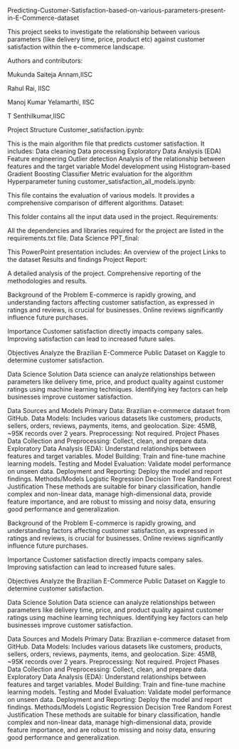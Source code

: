 Predicting-Customer-Satisfaction-based-on-various-parameters-present-in-E-Commerce-dataset

This project seeks to investigate the relationship between various parameters (like delivery time, price, product etc) against customer satisfaction within the e-commerce landscape.

Authors and contributors:

Mukunda Saiteja Annam,IISC

Rahul Rai, IISC

Manoj Kumar Yelamarthi, IISC 

T Senthilkumar,IISC


Project Structure
Customer_satisfaction.ipynb:

This is the main algorithm file that predicts customer satisfaction.
It includes:
Data cleaning
Data processing
Exploratory Data Analysis (EDA)
Feature engineering
Outlier detection
Analysis of the relationship between features and the target variable
Model development using Histogram-based Gradient Boosting Classifier
Metric evaluation for the algorithm
Hyperparameter tuning
customer_satisfaction_all_models.ipynb:

This file contains the evaluation of various models.
It provides a comprehensive comparison of different algorithms.
Dataset:

This folder contains all the input data used in the project.
Requirements:

All the dependencies and libraries required for the project are listed in the requirements.txt file.
Data Science PPT_final:

This PowerPoint presentation includes:
An overview of the project
Links to the dataset
Results and findings
Project Report:

A detailed analysis of the project.
Comprehensive reporting of the methodologies and results.


Background of the Problem
E-commerce is rapidly growing, and understanding factors affecting customer satisfaction, as expressed in ratings and reviews, is crucial for businesses. Online reviews significantly influence future purchases.

Importance
Customer satisfaction directly impacts company sales. Improving satisfaction can lead to increased future sales.

Objectives
Analyze the Brazilian E-Commerce Public Dataset on Kaggle to determine customer satisfaction.

Data Science Solution
Data science can analyze relationships between parameters like delivery time, price, and product quality against customer ratings using machine learning techniques. Identifying key factors can help businesses improve customer satisfaction.

Data Sources and Models
Primary Data: Brazilian e-commerce dataset from GitHub.
Data Models: Includes various datasets like customers, products, sellers, orders, reviews, payments, items, and geolocation.
Size: 45MB, ~95K records over 2 years.
Preprocessing: Not required.
Project Phases
Data Collection and Preprocessing: Collect, clean, and prepare data.
Exploratory Data Analysis (EDA): Understand relationships between features and target variables.
Model Building: Train and fine-tune machine learning models.
Testing and Model Evaluation: Validate model performance on unseen data.
Deployment and Reporting: Deploy the model and report findings.
Methods/Models
Logistic Regression
Decision Tree
Random Forest
Justification
These methods are suitable for binary classification, handle complex and non-linear data, manage high-dimensional data, provide feature importance, and are robust to missing and noisy data, ensuring good performance and generalization.


Background of the Problem
E-commerce is rapidly growing, and understanding factors affecting customer satisfaction, as expressed in ratings and reviews, is crucial for businesses. Online reviews significantly influence future purchases.

Importance
Customer satisfaction directly impacts company sales. Improving satisfaction can lead to increased future sales.

Objectives
Analyze the Brazilian E-Commerce Public Dataset on Kaggle to determine customer satisfaction.

Data Science Solution
Data science can analyze relationships between parameters like delivery time, price, and product quality against customer ratings using machine learning techniques. Identifying key factors can help businesses improve customer satisfaction.

Data Sources and Models
Primary Data: Brazilian e-commerce dataset from GitHub.
Data Models: Includes various datasets like customers, products, sellers, orders, reviews, payments, items, and geolocation.
Size: 45MB, ~95K records over 2 years.
Preprocessing: Not required.
Project Phases
Data Collection and Preprocessing: Collect, clean, and prepare data.
Exploratory Data Analysis (EDA): Understand relationships between features and target variables.
Model Building: Train and fine-tune machine learning models.
Testing and Model Evaluation: Validate model performance on unseen data.
Deployment and Reporting: Deploy the model and report findings.
Methods/Models
Logistic Regression
Decision Tree
Random Forest
Justification
These methods are suitable for binary classification, handle complex and non-linear data, manage high-dimensional data, provide feature importance, and are robust to missing and noisy data, ensuring good performance and generalization.




